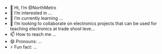 - 👋 Hi, I’m @NorthMetro
- 👀 I’m interested in ...
- 🌱 I’m currently learning ...
- 💞️ I’m looking to collaborate on  electronics projects that can be used for teaching electronics at trade  shool leve...
- 📫 How to reach me ...
- 😄 Pronouns: ...
- ⚡ Fun fact: ...

<!---
NorthMetro/NorthMetro is a ✨ special ✨ repository because its `README.md` (this file) appears on your GitHub profile.
You can click the Preview link to take a look at your changes.
--->
